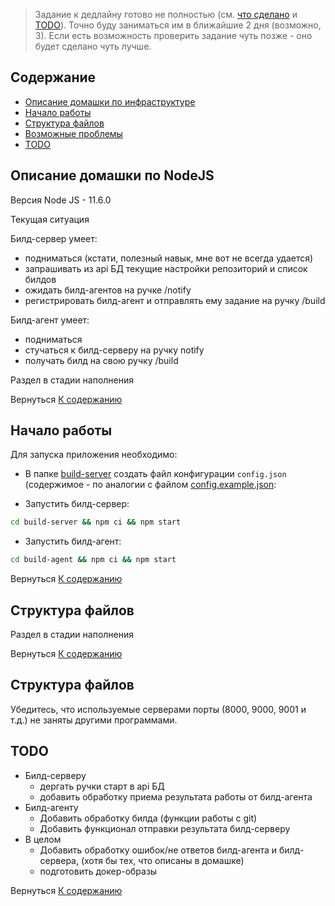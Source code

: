 > Задание к дедлайну готово не полностью (см. [что сделано](#about) и [TODO](#todo)). Точно буду заниматься им в ближайшие 2 дня (возможно, 3). Если есть возможность проверить задание чуть позже - оно будет сделано чуть лучше.

## Содержание

- [Описание домашки по инфраструктуре](#about)
- [Начало работы](#getting_started)
- [Структура файлов](#file_tree)
- [Возможные проблемы](#problems)
- [TODO](#todo)

## Описание домашки по NodeJS <a name = "about"></a>

Версия Node JS - 11.6.0

Текущая ситуация 

Билд-сервер умеет:
 - подниматься (кстати, полезный навык, мне вот не всегда удается)
 - запрашивать из api БД текущие настройки репозиторий и список билдов
 - ожидать билд-агентов на ручке /notify
 - регистрировать билд-агент и отправлять ему задание на ручку /build
 
Билд-агент умеет: 
 - подниматься 
 - стучаться к билд-серверу на ручку notify
 - получать билд на свою ручку /build

 

Раздел в стадии наполнения

Вернуться [К содержанию](#content_table)

## Начало работы <a name = "getting_started"></a>

Для запуска приложения необходимо:
- В папке [build-server](build-server) создать файл конфигурации `config.json` (содержимое - по аналогии с файлом [config.example.json](build-server/config.example.json):

- Запустить билд-сервер:
```bash
cd build-server && npm ci && npm start
```

- Запустить билд-агент:
```bash
cd build-agent && npm ci && npm start
```

Вернуться [К содержанию](#content_table)

## Структура файлов <a name = "file_tree"></a>

Раздел в стадии наполнения

Вернуться [К содержанию](#content_table)

## Структура файлов <a name = "problems"></a>

Убедитесь, что используемые серверами порты (8000, 9000, 9001 и т.д.) не заняты другими программами.


## TODO <a name = "todo"></a>
- Билд-серверу
    - дергать ручки старт в api БД
    - добавить обработку приема результата работы от билд-агента
- Билд-агенту
    - Добавить обработку билда (функции работы с git)
    - Добавить функционал отправки результата билд-серверу
- В целом
    - Добавить обработку ошибок/не ответов билд-агента и билд-сервера, (хотя бы тех, что описаны в домашке)
    - подготовить докер-образы
    
Вернуться [К содержанию](#content_table)
